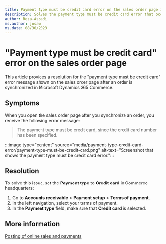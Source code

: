 ```yaml
---
title: Payment type must be credit card error on the sales order page in Dynamics 365 Commerce
description: Solves the payment type must be credit card error that occurs after an order is synchronized in Microsoft Dynamics 365 Commerce.
author: Reza-Assadi
ms.author: josaw
ms.date: 08/30/2023
---
```

# "Payment type must be credit card" error on the sales order page

This article provides a resolution for the "payment type must be credit card" error message shown on the sales order page after an order is synchronized in Microsoft Dynamics 365 Commerce.

## Symptoms

When you open the sales order page after you synchronize an order, you receive the following error message:

> The payment type must be credit card, since the credit card number has been specified.

:::image type="content" source="media/payment-type-credit-card-error/payment-type-must-be-credit-card.png" alt-text="Screenshot that shows the payment type must be credit card error.":::

## Resolution

To solve this issue, set the **Payment type** to **Credit card** in Commerce headquarters:

1. Go to **Accounts receivable** > **Payment setup** > **Terms of payment**.
1. In the left navigation, select your terms of payment.
1. In the **Payment type** field, make sure that **Credit card** is selected.

## More information

[Posting of online sales and payments](/dynamics365/commerce/tasks/posting-online-sales-payments)
